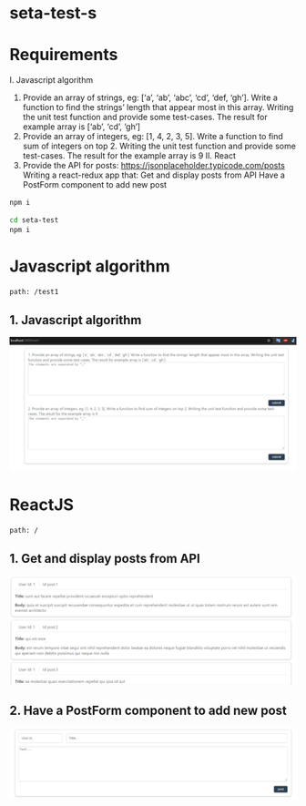 # seta-test-s

# Requirements

I. Javascript algorithm

1. Provide an array of strings, eg: [‘a’, ‘ab’, ‘abc’, ‘cd’, ‘def, ‘gh’]. Write a function to find the strings’ length that appear most in this array. Writing the unit test function and provide some test-cases. The result for example array is [‘ab’, ‘cd’, ‘gh’]
2. Provide an array of integers, eg: [1, 4, 2, 3, 5]. Write a function to find sum of integers on top 2. Writing the unit test function and provide some test-cases. The result for the example array is 9
   II. React
3. Provide the API for posts: https://jsonplaceholder.typicode.com/posts
   Writing a react-redux app that:
   Get and display posts from API
   Have a PostForm component to add new post

```sh
npm i
```

```sh
cd seta-test
npm i
```

# Javascript algorithm

```sh
path: /test1
```

## 1. Javascript algorithm

<img src='image/JSalgorithm.PNG'></img>

# ReactJS

```sh
path: /
```

## 1. Get and display posts from API

<img src='image/getData.PNG'></img>

## 2. Have a PostForm component to add new post

<img src='image/postData.PNG'></img>
